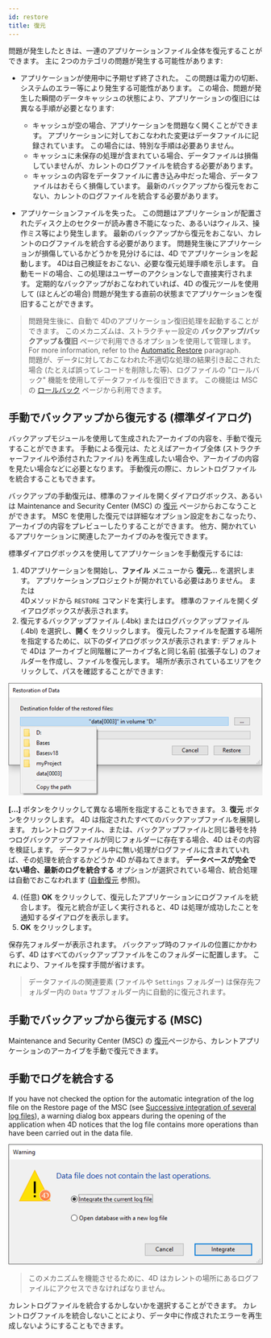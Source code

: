 ```yaml
---
id: restore
title: 復元
---
```


問題が発生したときは、一連のアプリケーションファイル全体を復元することができます。 主に 2つのカテゴリの問題が発生する可能性があります:

- アプリケーションが使用中に予期せず終了された。 この問題は電力の切断、システムのエラー等により発生する可能性があります。 この場合、問題が発生した瞬間のデータキャッシュの状態により、アプリケーションの復旧には異なる手順が必要となります:
    - キャッシュが空の場合、アプリケーションを問題なく開くことができます。 アプリケーションに対しておこなわれた変更はデータファイルに記録されています。 この場合には、特別な手順は必要ありません。
    - キャッシュに未保存の処理が含まれている場合、データファイルは損傷していませんが、カレントのログファイルを統合する必要があります。
    - キャッシュの内容をデータファイルに書き込み中だった場合、データファイルはおそらく損傷しています。 最新のバックアップから復元をおこない、カレントのログファイルを統合する必要があります。

- アプリケーションファイルを失った。 この問題はアプリケーションが配置されたディスク上のセクターが読み書き不能になった、あるいはウィルス、操作ミス等により発生します。 最新のバックアップから復元をおこない、カレントのログファイルを統合する必要があります。 問題発生後にアプリケーションが損傷しているかどうかを見分けるには、4D でアプリケーションを起動します。 4Dは自己検証をおこない、必要な復元処理手順を示します。 自動モードの場合、この処理はユーザーのアクションなしで直接実行されます。 定期的なバックアップがおこなわれていれば、4D の復元ツールを使用して (ほとんどの場合) 問題が発生する直前の状態までアプリケーションを復旧することができます。

> 問題発生後に、自動で 4Dのアプリケーション復旧処理を起動することができます。 このメカニズムは、ストラクチャー設定の **バックアップ/バックアップ＆復旧** ページで利用できるオプションを使用して管理します。 For more information, refer to the [Automatic Restore](./settings.md#automatic-restore-and-log-integration) paragraph.\
> 問題が、データに対しておこなわれた不適切な処理の結果引き起こされた場合 (たとえば誤ってレコードを削除した等)、ログファイルの "ロールバック" 機能を使用してデータファイルを復旧できます。 この機能は MSC の [ロールバック](MSC/rollback.md) ページから利用できます。

## 手動でバックアップから復元する (標準ダイアログ)

バックアップモジュールを使用して生成されたアーカイブの内容を、手動で復元することができます。 手動による復元は、たとえばアーカイブ全体 (ストラクチャーファイルや添付されたファイル) を再生成したい場合や、アーカイブの内容を見たい場合などに必要となります。 手動復元の際に、カレントログファイルを統合することもできます。

バックアップの手動復元は、標準のファイルを開くダイアログボックス、あるいは Maintenance and Security Center (MSC) の [復元](../MSC/restore.md) ページからおこなうことができます。 MSC を使用した復元では詳細なオプション設定をおこなったり、アーカイブの内容をプレビューしたりすることができます。 他方、開かれているアプリケーションに関連したアーカイブのみを復元できます。

標準ダイアログボックスを使用してアプリケーションを手動復元するには:

1. 4Dアプリケーションを開始し、**ファイル** メニューから **復元...** を選択します。
    アプリケーションプロジェクトが開かれている必要はありません。
    または<br />
    4Dメソッドから `RESTORE` コマンドを実行します。
    標準のファイルを開くダイアログボックスが表示されます。
2. 復元するバックアップファイル (.4bk) またはログバックアップファイル (.4bl) を選択し、**開く** をクリックします。
    復元したファイルを配置する場所を指定するために、以下のダイアログボックスが表示されます: デフォルトで 4Dは アーカイブと同階層にアーカイブ名と同じ名前 (拡張子なし) のフォルダーを作成し、ファイルを復元します。 場所が表示されているエリアをクリックして、パスを確認することができます:

![](../assets/en/Backup/backup07.png)

**[...]** ボタンをクリックして異なる場所を指定することもできます。
3. **復元** ボタンをクリックします。
4D は指定されたすべてのバックアップファイルを展開します。
カレントログファイル、または、バックアップファイルと同じ番号を持つログバックアップファイルが同じフォルダーに存在する場合、4D はその内容を検証します。 データファイル中に無い処理がログファイルに含まれていれば、その処理を統合するかどうか 4D が尋ねてきます。 **データベースが完全でない場合、最新のログを統合する** オプションが選択されている場合、統合処理は自動でおこなわれます ([自動復元](settings.md#自動復元) 参照)。

4. (任意) **OK** をクリックして、復元したアプリケーションにログファイルを統合します。
    復元と統合が正しく実行されると、4D は処理が成功したことを通知するダイアログを表示します。
5. **OK** をクリックします。

保存先フォルダーが表示されます。 バックアップ時のファイルの位置にかかわらず、4D はすべてのバックアップファイルをこのフォルダーに配置します。 これにより、ファイルを探す手間が省けます。

> データファイルの関連要素 (ファイルや `Settings` フォルダー) は保存先フォルダー内の `Data` サブフォルダー内に自動的に復元されます。

## 手動でバックアップから復元する (MSC)

Maintenance and Security Center (MSC) の [復元](MSC/restore.md)ページから、カレントアプリケーションのアーカイブを手動で復元できます。

## 手動でログを統合する

If you have not checked the option for the automatic integration of the log file on the Restore page of the MSC (see [Successive integration of several log files](MSC/restore.md#successive-integration-of-several-data-log-files)), a warning dialog box appears during the opening of the application when 4D notices that the log file contains more operations than have been carried out in the data file.

![](../assets/en/Backup/backup08.png)

> このメカニズムを機能させるために、4D はカレントの場所にあるログファイルにアクセスできなければなりません。

カレントログファイルを統合するかしないかを選択することができます。 カレントログファイルを統合しないことにより、データ中に作成されたエラーを再生成しないようにすることもできます。